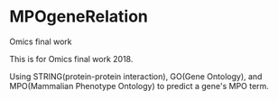 # MPOgeneRelation
Omics final work

This is for Omics final work 2018. 

Using STRING(protein-protein interaction), GO(Gene Ontology), and MPO(Mammalian Phenotype Ontology) to predict a gene's MPO term.
